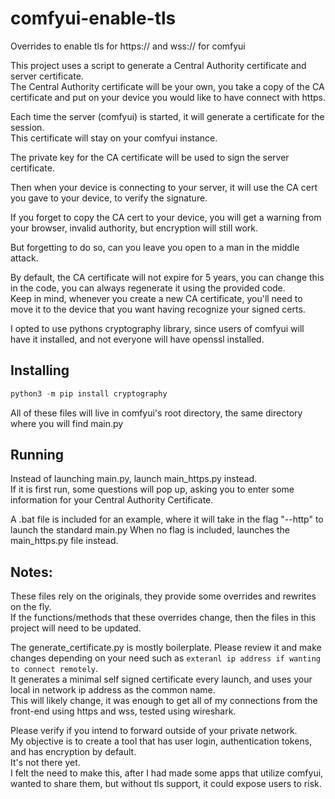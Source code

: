 # comfyui-enable-tls
Overrides to enable tls for https:// and wss:// for comfyui  

This project uses a script to generate a Central Authority certificate and server certificate.  
The Central Authority certificate will be your own, you take a copy of the CA certificate and put
on your device you would like to have connect with https.  

Each time the server (comfyui) is started, it will generate a certificate for the session.  
This certificate will stay on your comfyui instance.  

The private key for the CA certificate will be used to sign the server certificate.  

Then when your device is connecting to your server, it will use the CA cert you gave to your device, to verify the signature.  

If you forget to copy the CA cert to your device, you will get a warning from your browser, invalid authority, but encryption will still work.  

But forgetting to do so, can you leave you open to a man in the middle attack.  

By default, the CA certificate will not expire for 5 years, you can change this in the code, you can always regenerate it using the provided code.  
Keep in mind, whenever you create a new CA certificate, you'll need to move it to the device that you want having recognize your signed certs.  

I opted to use pythons cryptography library, since users of comfyui will have it installed, and not everyone will have openssl installed.  
##  Installing
```python
python3 -m pip install cryptography
```

All of these files will live in comfyui's root directory, the same directory where you will find main.py

## Running  

Instead of launching main.py, launch main_https.py instead.  
If it is first run, some questions will pop up, asking you to enter some information for your Central Authority Certificate.  

A .bat file is included for an example, where it will take in the flag "--http" to launch the standard main.py
When no flag is included, launches the main_https.py file instead.  

## Notes:  
These files rely on the originals, they provide some overrides and rewrites on the fly.  
If the functions/methods that these overrides change, then the files in this project will need to be updated.  

The generate_certificate.py is mostly boilerplate. Please review it and make changes depending on your need such as `exteranl ip address if wanting to connect remotely`.  
It generates a minimal self signed certificate every launch, and uses your local in network ip address as the common name.  
This will likely change, it was enough to get all of my connections from the front-end using https and wss, tested using wireshark.  

Please verify if you intend to forward outside of your private network.  
My objective is to create a tool that has user login, authentication tokens, and has encryption by default.  
It's not there yet.  
I felt the need to make this, after I had made some apps that utilize comfyui, wanted to share them, but without tls support, it could expose users to risk.  
